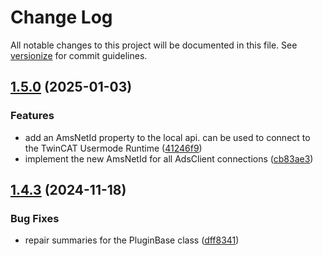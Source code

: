 # Change Log

All notable changes to this project will be documented in this file. See [versionize](https://github.com/versionize/versionize) for commit guidelines.

<a name="1.5.0"></a>
## [1.5.0](https://www.github.com/OpenCommissioning/OC_Assistant_Sdk/releases/tag/v1.5.0) (2025-01-03)

### Features

* add an AmsNetId property to the local api. can be used to connect to the TwinCAT Usermode Runtime ([41246f9](https://www.github.com/OpenCommissioning/OC_Assistant_Sdk/commit/41246f9c2f9f6703d240e4bb85ff4f65a84603b2))
* implement the new AmsNetId for all AdsClient connections ([cb83ae3](https://www.github.com/OpenCommissioning/OC_Assistant_Sdk/commit/cb83ae32375b6a1102f89b70e27a01de09104e42))

<a name="1.4.3"></a>
## [1.4.3](https://www.github.com/OpenCommissioning/OC_Assistant_Sdk/releases/tag/v1.4.3) (2024-11-18)

### Bug Fixes

* repair summaries for the PluginBase class ([dff8341](https://www.github.com/OpenCommissioning/OC_Assistant_Sdk/commit/dff8341e0b82a7f87e76b1e025db0236d912b82a))

